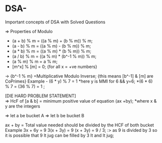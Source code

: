 # DSA-
Important concepts of DSA with Solved Questions

=> Properties of Modulo
* (a + b) % m = ((a % m) + (b % m)) % m;
* (a - b) % m = ((a % m) - (b % m)) % m;
* (a * b) % m = ((a % m) * (b % m)) % m;
* (a / b) % m = ((a % m) * (b^-1 % m)) % m;
* (a % m) % m = a % m;
* [m^x] % [m] = 0; {for all x = +ve numbers}


-> {b^-1 % m} =Multiplicative Modulo Inverse; {this means [b^-1] & [m] are CoPrimes}
Example - (6 * y) % 7 = 1
        *here y is MMI for 6 && y=6;
        *(6 * 6) % 7 = (36 % 7) = 1 ;
      
      
[DIE HARD PROBLEM STATEMENT]       
=> HcF of [a & b] = minimum positive value of equation (ax +by);
  *where x & y are the integers
  
=> let a be bucket A
=> let b be bucket B

ax + by = Total value needed should be divided by the HCF of both bucket
Example
3x + 6y = 9
 3(x + 3y) = 9
  (x + 3y) = 9 / 3;
  :> as 9 is divided by 3 so it is possible that 9 lt jug can be filled by 3 lt and lt jug;
  
        
        

